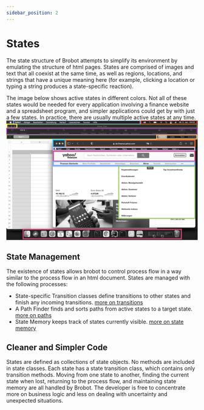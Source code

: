 ```yaml
---
sidebar_position: 2
---
```


# States

The state structure of Brobot attempts to simplify its environment by
emulating the structure of html pages. States are comprised of images and text
that all coexist at the same time, as well as regions,
locations, and strings that have a unique meaning here (for example,
clicking a location or typing a string produces a state-specific reaction).

The image below shows active states in different colors. 
Not all of these states would be needed for 
every application involving a finance website and a spreadsheet program, and 
simpler applications could get by with just a few states. In practice, there 
are usually multiple active states at any time. 
![States Example](/img/states3.png)

## State Management

The existence of states allows brobot to control process flow in a way
similar to the process flow in an html document. States are managed with 
the following processes:
- State-specific Transition classes define transitions to other states
  and finish any incoming transitions. [more on transitions](state-management#transitions)
- A Path Finder finds and sorts paths from active states to a target state. [more on paths](state-management#paths)
- State Memory keeps track of states currently visible. [more on state memory](state-management#state-memory)

## Cleaner and Simpler Code

States are defined as collections of state objects. No methods are included in state classes.
Each state has a state transition class, which contains only transition methods.
Moving from one state to another, finding the current state when lost, returning to the
process flow, and maintaining state memory are all handled by Brobot. The developer is free
to concentrate more on business logic and less on dealing with uncertainty and unexpected
situations.